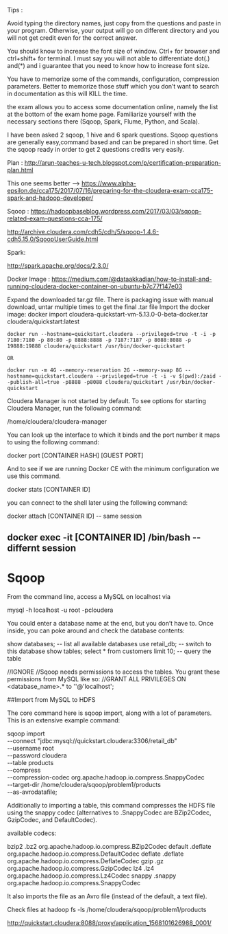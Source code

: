 Tips :

Avoid typing the directory names, just copy from the questions and paste in your program. Otherwise, your output will go on different directory and you will not get credit even for the correct answer.

You should know to increase the font size of window. Ctrl+ for browser and ctrl+shift+ for terminal. I must say you will not able to differentiate dot(.) and(*) and i guarantee that you need to know how to increase font size.

You have to memorize some of the commands, configuration, compression parameters. Better to memorize those stuff which you don’t want to search in documentation as this will KILL the time.

the exam allows you to access some documentation online, namely the list at the bottom of the exam home page. Familiarize yourself with the necessary sections there (Sqoop, Spark, Flume, Python, and Scala).

I have been asked 2 sqoop, 1 hive and 6 spark questions. Sqoop questions are generally easy,command based and can be prepared in short time. Get the sqoop ready in order to get 2 questions credits very easily.

Plan :
http://arun-teaches-u-tech.blogspot.com/p/certification-preparation-plan.html

This one seems better -->
https://www.alpha-epsilon.de/cca175/2017/07/16/preparing-for-the-cloudera-exam-cca175-spark-and-hadoop-developer/ 




Sqoop :
https://hadoopbaseblog.wordpress.com/2017/03/03/sqoop-related-exam-questions-cca-175/

http://archive.cloudera.com/cdh5/cdh/5/sqoop-1.4.6-cdh5.15.0/SqoopUserGuide.html

Spark:

http://spark.apache.org/docs/2.3.0/

Docker Image :
https://medium.com/@dataakkadian/how-to-install-and-running-cloudera-docker-container-on-ubuntu-b7c77f147e03


Expand the downloaded tar.gz file. There is packaging issue with manual download, untar multiple times to get the final .tar file
Import the docker image:
    docker import cloudera-quickstart-vm-5.13.0-0-beta-docker.tar cloudera/quickstart:latest
	
	docker run --hostname=quickstart.cloudera --privileged=true -t -i -p 7180:7180 -p 80:80 -p 8888:8888 -p 7187:7187 -p 8088:8088 -p 19888:19888 cloudera/quickstart /usr/bin/docker-quickstart
	
	OR 
	
	docker run -m 4G --memory-reservation 2G --memory-swap 8G --hostname=quickstart.cloudera --privileged=true -t -i -v $(pwd):/zaid --publish-all=true -p8888 -p8088 cloudera/quickstart /usr/bin/docker-quickstart



Cloudera Manager is not started by default. To see options for starting Cloudera Manager, run the following command:

/home/cloudera/cloudera-manager

You can look up the interface to which it binds and the port number it maps to using the following command:

docker port [CONTAINER HASH] [GUEST PORT]

And to see if we are running Docker CE with the minimum configuration we use this command.

docker stats [CONTAINER ID]

you can connect to the shell later using the following command:

docker attach [CONTAINER ID]   -- same session

docker exec -it  [CONTAINER ID] /bin/bash -- differnt session
-------------------------------------------------------------------

# Sqoop

From the command line, access a MySQL on localhost via

 mysql -h localhost -u root -pcloudera

You could enter a database name at the end, but you don’t have to. Once inside, you can poke around and check the database contents:

show databases;  -- list all available databases
use retail_db;   -- switch to this database
show tables;
select * from customers limit 10;  -- query the table

//IGNORE
//Sqoop needs permissions to access the tables. You grant these permissions from MySQL like so:
//GRANT ALL PRIVILEGES ON <database_name>.* to ''@'localhost';

##Import from MySQL to HDFS

The core command here is sqoop import, along with a lot of parameters. This is an extensive example command:

sqoop import \
  --connect "jdbc:mysql://quickstart.cloudera:3306/retail_db" \
  --username root \
  --password cloudera \
  --table products \
  --compress \
  --compression-codec org.apache.hadoop.io.compress.SnappyCodec \
  --target-dir /home/cloudera/sqoop/problem1/products \
  --as-avrodatafile;

Additionally to importing a table, this command compresses the HDFS file using the snappy codec (alternatives to .SnappyCodec are BZip2Codec, GzipCodec, and DefaultCodec).

available codecs:

bzip2           .bz2            org.apache.hadoop.io.compress.BZip2Codec
default         .deflate        org.apache.hadoop.io.compress.DefaultCodec
deflate         .deflate        org.apache.hadoop.io.compress.DeflateCodec
gzip            .gz             org.apache.hadoop.io.compress.GzipCodec
lz4             .lz4            org.apache.hadoop.io.compress.Lz4Codec
snappy          .snappy         org.apache.hadoop.io.compress.SnappyCodec


It also imports the file as an Avro file (instead of the default, a text file).

Check files at 
hadoop fs -ls /home/cloudera/sqoop/problem1/products

http://quickstart.cloudera:8088/proxy/application_1568101626988_0001/

